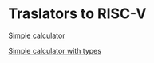 # Traslators to RISC-V

[Simple calculator](https://luisespino.github.io/compilers/peggy/riscv/01-calc/calc.html)

[Simple calculator with types](https://luisespino.github.io/compilers/peggy/riscv/02-types/types.html)
